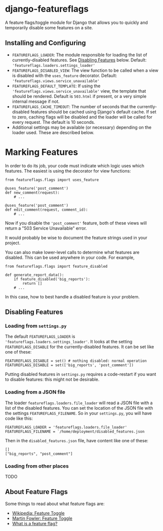 # django-featureflags

A feature flags/toggle module for Django that allows you to quickly and temporarily disable some features on a site.

## Installing and Configuring

* `FEATUREFLAGS_LOADER`: The module responsible for loading the list of currently-disabled features. See [Disabling Features](#disabling) below.  Default: `'featureflags.loaders.settings_loader'`
* `FEATUREFLAGS_DISABLED_VIEW`: The view function to be called when a view is disabled with the `uses_feature` decorator. Default: `'featureflags.views.service_unavailable'`
* `FEATUREFLAGS_DEFAULT_TEMPLATE`: If using the `'featureflags.views.service_unavailable'` view, the template that should be rendered. Default is `503.html` if present, or a very simple internal message if not.
* `FEATUREFLAGS_CACHE_TIMEOUT`: The number of seconds that the currently-disabled features should be cached using Django's default cache. If set to zero, caching flags will be disabled and the loader will be called for every request. The default is 10 seconds.
* Additional settings may be available (or necessary) depending on the loader used. These are described below.

# Marking Features

In order to do its job, your code must indicate which logic uses which features. The easiest is using the decorator for view functions:

    from featureflags.flags import uses_feature
    
    @uses_feature('post_comment')
    def new_comment(request):
        # ...

    @uses_feature('post_comment')
    def edit_comment(request, comment_id):
        # ...

Now if you disable the `'post_comment'` feature, both of these views will return a "503 Service Unavailable" error.

It would probably be wise to document the feature strings used in your project.

You can also make lower-level calls to determine what features are disabled. This can be used anywhere in your code. For example,

    from featureflags.flags import feature_disabled
    
    def generate_report_data():
        if feature_disabled('big_reports'):
            return []
        # ...

In this case, how to best handle a disabled feature is your problem.


## Disabling Features <a name="disabling"></a>

### Loading from `settings.py`

The default `FEATUREFLAGS_LOADER` is `'featureflags.loaders.settings_loader'`. It looks at the setting `FEATUREFLAGS_DISABLE` for the currently-disabled features. It can be set like one of these:

    FEATUREFLAGS_DISABLE = set() # nothing disabled: normal operation
    FEATUREFLAGS_DISABLE = set(['big_reports', 'post_comment'])

Putting disabled features in `settings.py` requires a code-restart if you want to disable features: this might not be desirable.

### Loading from a JSON file

The loader `featureflags.loaders.file_loader` will read a JSON file with a list of the disabled features. You can set the location of the JSON file with the settings `FEATUREFLAGS_FILENAME`. So in your `settings.py`, you will have code like this:

    FEATUREFLAGS_LOADER = 'featureflags.loaders.file_loader'
    FEATUREFLAGS_FILENAME = `/home/deployment/disabled_features.json

Then in the `disabled_features.json` file, have content like one of these:

    []
    ["big_reports", "post_comment"]

### Loading from other places

TODO


## About Feature Flags

Some things to read about what feature flags are:

 * [Wikipedia: Feature Toggle](http://en.wikipedia.org/wiki/Feature_toggle)
 * [Martin Fowler: Feature Toggle](http://martinfowler.com/bliki/FeatureToggle.html)
 * [What is a feature flag?](http://stackoverflow.com/questions/7707383/what-is-a-feature-flag)


